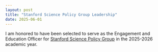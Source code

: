 ```yaml
---
layout: post
title: "Stanford Science Policy Group Leadership"
date: 2025-06-01
---
```


I am honored to have been selected to serve as the Engagement and Education Officer for [Stanford Science Policy Group](https://stanfordscipol.org) in the 2025-2026 academic year.

